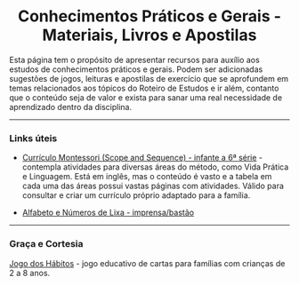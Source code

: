 <h1 align="center">Conhecimentos Práticos e Gerais - Materiais, Livros e Apostilas</h1>

Esta página tem o propósito de apresentar recursos para auxílio aos estudos de conhecimentos práticos e gerais. Podem ser adicionadas sugestões de jogos, leituras e apostilas de exercício que se aprofundem em temas relacionados aos tópicos do Roteiro de Estudos e ir além, contanto que o conteúdo seja de valor e exista para sanar uma real necessidade de aprendizado dentro da disciplina.

---

### Links úteis

- [Currículo Montessori (Scope and Sequence) - infante a 6ª série](https://montessoricompass.com/scope-and-sequence/) - contempla atividades para diversas áreas do método, como Vida Prática e Linguagem. Está em inglês, mas o conteúdo é vasto e a tabela em cada uma das áreas possui vastas páginas com atividades. Válido para consultar e criar um currículo próprio adaptado para a família.

- [Alfabeto e Números de Lixa - imprensa/bastão](https://www.elo7.com.br/alfabeto-de-lixa-letra-minusculas-maiusculas-e-numeros/dp/122CD9C)

---

### Graça e Cortesia

[Jogo dos Hábitos](https://www.cultordelivros.com.br/produto/jogo-dos-habitos-jogo-educativo-de-cartas-para-familias-com-criancas-de-2-a-8-anos-78501) - jogo educativo de cartas para famílias com crianças de 2 a 8 anos.

